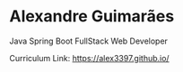 # Alexandre Guimarães
Java Spring Boot FullStack Web Developer

Curriculum Link: https://alex3397.github.io/
